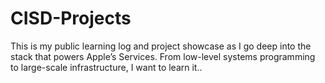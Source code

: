 # CISD-Projects
This is my public learning log and project showcase as I go deep into the stack that powers Apple’s Services. From low-level systems programming to large-scale infrastructure, I want to learn it..
